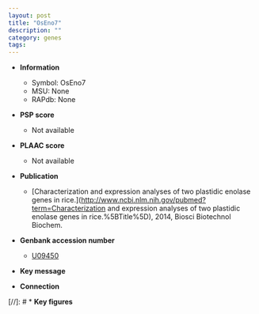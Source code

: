 ```yaml
---
layout: post
title: "OsEno7"
description: ""
category: genes
tags: 
---
```


* **Information**  
    + Symbol: OsEno7  
    + MSU: None  
    + RAPdb: None  

* **PSP score**  
    + Not available 

* **PLAAC score**  
    + Not available 

* **Publication**  
    + [Characterization and expression analyses of two plastidic enolase genes in rice.](http://www.ncbi.nlm.nih.gov/pubmed?term=Characterization and expression analyses of two plastidic enolase genes in rice.%5BTitle%5D), 2014, Biosci Biotechnol Biochem.

* **Genbank accession number**  
    + [U09450](http://www.ncbi.nlm.nih.gov/nuccore/U09450)

* **Key message**  

* **Connection**  

[//]: # * **Key figures**  


